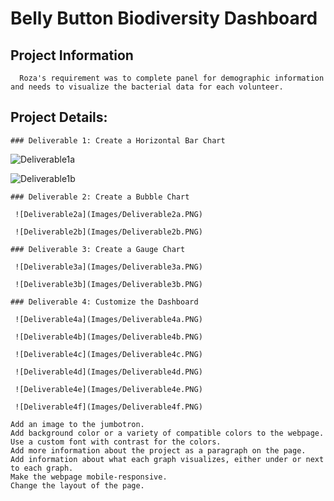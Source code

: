 # Belly Button Biodiversity Dashboard 
  ## Project Information 
      Roza's requirement was to complete panel for demographic information and needs to visualize the bacterial data for each volunteer.  

  ## Project Details:
    ### Deliverable 1: Create a Horizontal Bar Chart
      
![Deliverable1a](Images/Deliverable1a.PNG)

   ![Deliverable1b](Images/Deliverable1b.PNG)

    ### Deliverable 2: Create a Bubble Chart

     ![Deliverable2a](Images/Deliverable2a.PNG)

     ![Deliverable2b](Images/Deliverable2b.PNG)

    ### Deliverable 3: Create a Gauge Chart

     ![Deliverable3a](Images/Deliverable3a.PNG)

     ![Deliverable3b](Images/Deliverable3b.PNG)

    ### Deliverable 4: Customize the Dashboard
    
     ![Deliverable4a](Images/Deliverable4a.PNG)

     ![Deliverable4b](Images/Deliverable4b.PNG)

     ![Deliverable4c](Images/Deliverable4c.PNG)

     ![Deliverable4d](Images/Deliverable4d.PNG)

     ![Deliverable4e](Images/Deliverable4e.PNG)

     ![Deliverable4f](Images/Deliverable4f.PNG)

    Add an image to the jumbotron.
    Add background color or a variety of compatible colors to the webpage.
    Use a custom font with contrast for the colors.
    Add more information about the project as a paragraph on the page.
    Add information about what each graph visualizes, either under or next to each graph.
    Make the webpage mobile-responsive.
    Change the layout of the page.


